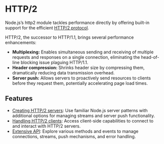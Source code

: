 # HTTP/2

Node.js’s http2 module tackles performance directly by offering built-in support for the efficient [HTTP/2 protocol](https://en.wikipedia.org/wiki/HTTP/2).

HTTP/2, the successor to HTTP/1.1, brings several performance enhancements:

- **Multiplexing:** Enables simultaneous sending and receiving of multiple requests and responses on a single connection, eliminating the head-of-line blocking issue plaguing HTTP/1.1.
- **Header compression:** Shrinks header size by compressing them, dramatically reducing data transmission overhead.
- **Server push:** Allows servers to proactively send resources to clients before they request them, potentially accelerating page load times.

## Features

- [Creating HTTP/2 servers](https://nodejs.org/api/http2.html#core-api): Use familiar Node.js server patterns with additional options for managing streams and server push functionality.
- [Handling HTTP/2 clients](https://nodejs.org/api/http2.html#client-side-example): Access client-side capabilities to connect to and interact with HTTP/2 servers.
- [Extensive API](https://nodejs.org/api/http2.html#core-api): Explore various methods and events to manage connections, streams, push mechanisms, and error handling.